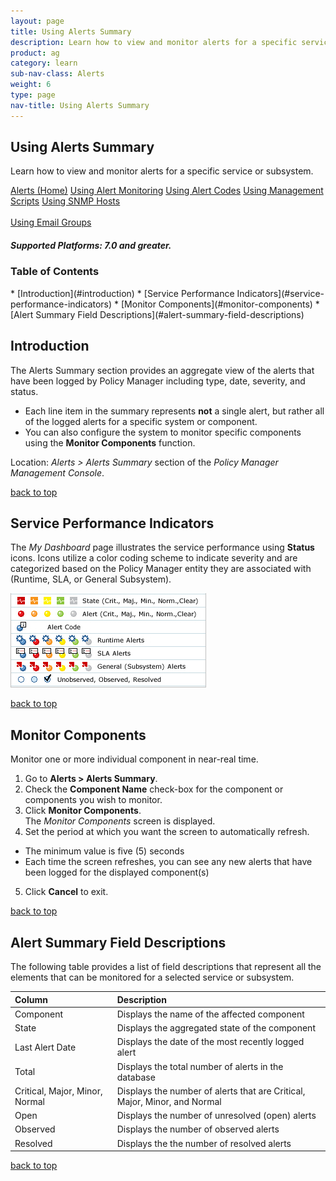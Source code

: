```yaml
---
layout: page
title: Using Alerts Summary
description: Learn how to view and monitor alerts for a specific service or subsystem. 
product: ag
category: learn
sub-nav-class: Alerts
weight:	6
type: page
nav-title: Using Alerts Summary
---
```


## Using Alerts Summary

Learn how to view and monitor alerts for a specific service or subsystem.

<a href="../alerts/Alerts_toc.html" class="button secondary">Alerts (Home)</a> <a href="../alerts/using_alert_monitoring.html" class="button secondary">Using Alert Monitoring</a>  <a href="../alerts/using_alert_codes.html" class="button secondary">Using Alert Codes</a> <a href="../alerts/using_management_scripts.html" class="button secondary">Using Management Scripts</a> <a href="../alerts/using_snmp_hosts.html" class="button secondary">Using SNMP Hosts</a><br><br><a href="../alerts/using_email_groups.html" class="button secondary">Using Email Groups</a> 

<h5 class="stamp">Supported Platforms: 7.0 and greater.</h5>

### Table of Contents
<div id="toc-marker"></div>
* [Introduction](#introduction)
* [Service Performance Indicators](#service-performance-indicators)
* [Monitor Components](#monitor-components)
* [Alert Summary Field Descriptions](#alert-summary-field-descriptions)

## Introduction

The Alerts Summary section provides an aggregate view of the alerts that have been logged by Policy Manager including type, date, severity, and status. 

* Each line item in the summary represents **not** a single alert, but rather all of the logged alerts for a specific system or component. 
* You can also configure the system to monitor specific components using the **Monitor Components** function. 

Location: *Alerts > Alerts Summary* section of the *Policy Manager Management Console*.

<a href="#top">back to top</a>

## Service Performance Indicators

The *My Dashboard* page illustrates the service performance using **Status** icons. Icons utilize a color coding scheme to indicate severity and are categorized based on the Policy Manager entity they are associated with (Runtime, SLA, or General Subsystem).

![Alert Summary](images/service_performance_indicators.jpg "Service Performance Indicators")

<a href="#top">back to top</a>

## Monitor Components

Monitor one or more individual component in near-real time.

1. Go to **Alerts > Alerts Summary**.
2. Check the **Component Name** check-box for the component or components you wish to monitor.
3. Click **Monitor Components**.  
The *Monitor Components* screen is displayed.
4. Set the period at which you want the screen to automatically refresh.
  * The minimum value is five (5) seconds
  * Each time the screen refreshes, you can see any new alerts that have been logged for the displayed component(s)
5. Click **Cancel** to exit.

<a href="#top">back to top</a>

## Alert Summary Field Descriptions

The following table provides a list of field descriptions that represent all the elements that can be monitored for a selected service or subsystem.

| Column| Description        |
|:----------------------|:---------------------------|
| Component | Displays the name of the affected component
| State | Displays the aggregated state of the component
| Last Alert Date | Displays the date of the most recently logged alert
| Total | Displays the total number of alerts in the database
| Critical, Major, Minor, Normal | Displays the number of alerts that are Critical, Major, Minor, and Normal
| Open | Displays the number of unresolved (open) alerts
| Observed | Displays the number of observed alerts
| Resolved | Displays the the number of resolved alerts

<a href="#top">back to top</a>
